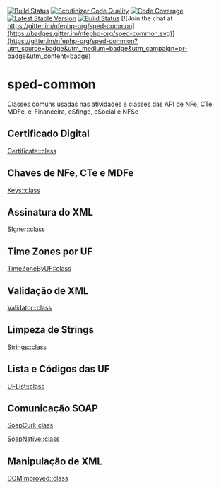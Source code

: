 [![Build Status](https://travis-ci.org/nfephp-org/sped-common.svg?branch=master)](https://travis-ci.org/nfephp-org/sped-common)
[![Scrutinizer Code Quality](https://scrutinizer-ci.com/g/nfephp-org/sped-common/badges/quality-score.png?b=master)](https://scrutinizer-ci.com/g/nfephp-org/sped-common/?branch=master)
[![Code Coverage](https://scrutinizer-ci.com/g/nfephp-org/sped-common/badges/coverage.png?b=master)](https://scrutinizer-ci.com/g/nfephp-org/sped-common/?branch=master)
[![Latest Stable Version][ico-stable]][link-packagist]
[![Build Status](https://scrutinizer-ci.com/g/nfephp-org/sped-common/badges/build.png?b=master)](https://scrutinizer-ci.com/g/nfephp-org/sped-common/build-status/master)
[![Join the chat at https://gitter.im/nfephp-org/sped-common](https://badges.gitter.im/nfephp-org/sped-common.svg)](https://gitter.im/nfephp-org/sped-common?utm_source=badge&utm_medium=badge&utm_campaign=pr-badge&utm_content=badge)

# sped-common

Classes comuns usadas nas atividades e classes das API de NFe, CTe, MDFe, e-Financeira, eSfinge, eSocial e NFSe

## Certificado Digital
[Certificate::class](Certificate.md)

## Chaves de NFe, CTe e MDFe
[Keys::class](Keys.md)

## Assinatura do XML
[SIgner::class](Signer.md)

## Time Zones por UF
[TimeZoneByUF::class](TimeZoneByUF.md)

## Validação de XML
[Validator::class](Validator.md)

## Limpeza de Strings
[Strings::class](Strings.md)

## Lista e Códigos das UF
[UFList::class](UFList.md)

## Comunicação SOAP
[SoapCurl::class](Soap/SoapCurl.md)

[SoapNative::class](Soap/SoapNative.md)

## Manipulação de XML
[DOMImproved::class](DOMImproved.md)

[ico-stable]: https://poser.pugx.org/nfephp-org/sped-common/version
[link-packagist]: https://packagist.org/packages/nfephp-org/sped-common